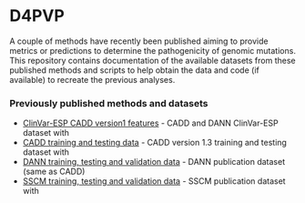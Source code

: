 # D4PVP

A couple of methods have recently been published aiming to provide metrics or predictions to determine the pathogenicity of genomic mutations. This repository contains documentation of the available datasets from these published methods and scripts to help obtain the data and code (if available) to recreate the previous analyses.

### Previously published methods and datasets
  * [ClinVar-ESP CADD version1 features]() - CADD and DANN ClinVar-ESP dataset with 
  * [CADD training and testing data]() - CADD version 1.3 training and testing dataset with
  * [DANN training, testing and validation data]() - DANN publication dataset (same as CADD)
  * [SSCM training, testing and validation data]() - SSCM publication dataset with
